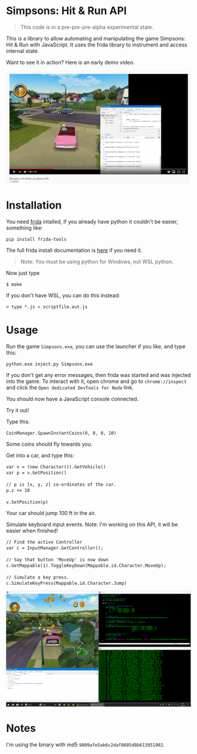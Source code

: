 # Simpsons: Hit & Run API

> This code is in a pre-pre-pre-alpha experimental state.

This is a library to allow automating and manipulating the game Simpsons: Hit &
Run with JavaScript. It uses the frida library to instrument and access
internal state.

Want to see it in action? Here is an early demo video.

[![Video](doc/video.png)](https://www.youtube.com/watch?v=cpmvSQ2l3Nc)

# Installation

You need [frida](https://frida.re/) intalled, if you already have python it
couldn't be easier, something like:

```
pip install frida-tools
```

The full frida install documentation is
[here](https://www.frida.re/docs/installation/) if you need it.

> Note: You must be using python for Windows, not WSL python.

Now just type

```
$ make
```

If you don't have WSL, you can do this instead:

```
> type *.js > scriptfile.out.js
```

# Usage

Run the game `Simpsons.exe`, you can use the launcher if you like, and type this:


```
python.exe inject.py Simpsons.exe
```

If you don't get any error messages, then frida was started and was injected
into the game. To interact with it, open chrome and go to `chrome://inspect`
and click the `Open dedicated DevTools for Node` link.

You should now have a JavaScript console connected.

Try it out!

Type this:

```
CoinManager.SpawnInstantCoins(0, 0, 0, 10)
```

Some coins should fly towards you.

Get into a car, and type this:

```
var v = (new Character()).GetVehicle()
var p = v.GetPosition()

// p is [x, y, z] co-ordinates of the car.
p.z += 10

v.SetPosition(p)
```

Your car should jump 100 ft in the air.

Simulate keyboard input events. Note: I'm working on this API, it will be
easier when finished!

```
// Find the active Controller
var c = InputManager.GetController();

// Say that button 'MoveUp' is now down
c.GetMappable(1).ToggleKeyDown(Mappable.id.Character.MoveUp);

// Simulate a key press.
c.SimulateKeyPress(Mappable.id.Character.Jump)
```


[![Screenshot](doc/fuzzing-small.png)](doc/fuzzing.png)



# Notes

I'm using the binary with md5 `9009afe5ab6c2daf8605d8b613951902`.



